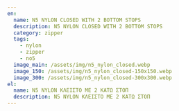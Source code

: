 ```yaml
---
en:
  name: N5 NYLON CLOSED WITH 2 BOTTOM STOPS
  description: N5 NYLON CLOSED WITH 2 BOTTOM STOPS
  category: zipper
  tags:
    - nylon
    - zipper
    - no5
  image_main: /assets/img/n5_nylon_closed.webp
  image_150: /assets/img/n5_nylon_closed-150x150.webp
  image_300: /assets/img/n5_nylon_closed-300x300.webp
el:
  name: N5 NYLON ΚΛΕΙΣΤΟ ΜΕ 2 ΚΑΤΩ ΣΤΟΠ
  description: N5 NYLON ΚΛΕΙΣΤΟ ΜΕ 2 ΚΑΤΩ ΣΤΟΠ
---
```

